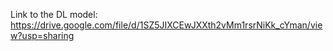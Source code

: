 Link to the DL model:
https://drive.google.com/file/d/1SZ5JIXCEwJXXth2vMm1rsrNiKk_cYman/view?usp=sharing
